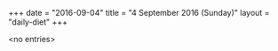 +++
date = "2016-09-04"
title = "4 September 2016 (Sunday)"
layout = "daily-diet"
+++


\<no entries\>


